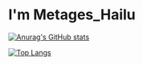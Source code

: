 

#  I'm Metages_Hailu

[![Anurag's GitHub stats](https://github-readme-stats.vercel.app/api?username=MetagesHailu1&show_icons=true)](https://github.com/MetagesHailu1/github-readme-stats&show_icons=true)

[![Top Langs](https://github-readme-stats.vercel.app/api/top-langs/?username=MetagesHailu1)](https://github.com/MetagesHailu1/github-readme-stats)

